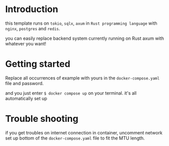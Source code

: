 # Introduction

this template runs on `tokio`, `sqlx`, `axum` in `Rust programming language` with `nginx`, `postgres` and `redis`.

you can easily replace backend system currently running on Rust axum with whatever you want!

# Getting started

Replace all occurrences of example with yours in the `docker-compose.yaml` file and password.

and you just enter `$ docker compose up` on your terminal. it's all automatically set up

# Trouble shooting

if you get troubles on internet connection in container, uncomment network set up bottom of the `docker-compose.yaml` file to fit the MTU length. 
